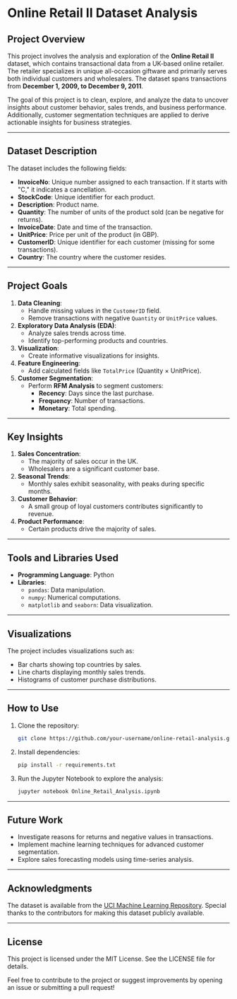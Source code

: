 # Online Retail II Dataset Analysis

## Project Overview
This project involves the analysis and exploration of the **Online Retail II** dataset, which contains transactional data from a UK-based online retailer. The retailer specializes in unique all-occasion giftware and primarily serves both individual customers and wholesalers. The dataset spans transactions from **December 1, 2009, to December 9, 2011**.

The goal of this project is to clean, explore, and analyze the data to uncover insights about customer behavior, sales trends, and business performance. Additionally, customer segmentation techniques are applied to derive actionable insights for business strategies.

---

## Dataset Description
The dataset includes the following fields:
- **InvoiceNo**: Unique number assigned to each transaction. If it starts with "C," it indicates a cancellation.
- **StockCode**: Unique identifier for each product.
- **Description**: Product name.
- **Quantity**: The number of units of the product sold (can be negative for returns).
- **InvoiceDate**: Date and time of the transaction.
- **UnitPrice**: Price per unit of the product (in GBP).
- **CustomerID**: Unique identifier for each customer (missing for some transactions).
- **Country**: The country where the customer resides.

---

## Project Goals
1. **Data Cleaning**:
   - Handle missing values in the `CustomerID` field.
   - Remove transactions with negative `Quantity` or `UnitPrice` values.
2. **Exploratory Data Analysis (EDA)**:
   - Analyze sales trends across time.
   - Identify top-performing products and countries.
3. **Visualization**:
   - Create informative visualizations for insights.
4. **Feature Engineering**:
   - Add calculated fields like `TotalPrice` (Quantity × UnitPrice).
5. **Customer Segmentation**:
   - Perform **RFM Analysis** to segment customers:
     - **Recency**: Days since the last purchase.
     - **Frequency**: Number of transactions.
     - **Monetary**: Total spending.

---

## Key Insights
1. **Sales Concentration**:
   - The majority of sales occur in the UK.
   - Wholesalers are a significant customer base.
2. **Seasonal Trends**:
   - Monthly sales exhibit seasonality, with peaks during specific months.
3. **Customer Behavior**:
   - A small group of loyal customers contributes significantly to revenue.
4. **Product Performance**:
   - Certain products drive the majority of sales.

---

## Tools and Libraries Used
- **Programming Language**: Python
- **Libraries**:
  - `pandas`: Data manipulation.
  - `numpy`: Numerical computations.
  - `matplotlib` and `seaborn`: Data visualization.

---

## Visualizations
The project includes visualizations such as:
- Bar charts showing top countries by sales.
- Line charts displaying monthly sales trends.
- Histograms of customer purchase distributions.

---

## How to Use
1. Clone the repository:
   ```bash
   git clone https://github.com/your-username/online-retail-analysis.git
   ```
2. Install dependencies:
   ```bash
   pip install -r requirements.txt
   ```
3. Run the Jupyter Notebook to explore the analysis:
   ```bash
   jupyter notebook Online_Retail_Analysis.ipynb
   ```

---

## Future Work
- Investigate reasons for returns and negative values in transactions.
- Implement machine learning techniques for advanced customer segmentation.
- Explore sales forecasting models using time-series analysis.

---

## Acknowledgments
The dataset is available from the [UCI Machine Learning Repository](https://archive.ics.uci.edu/ml/index.php). Special thanks to the contributors for making this dataset publicly available.

---

## License
This project is licensed under the MIT License. See the LICENSE file for details.

Feel free to contribute to the project or suggest improvements by opening an issue or submitting a pull request!
